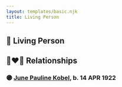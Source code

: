 ```yaml
---
layout: templates/basic.njk
title: Living Person
---
```

## 🔵 Living Person


## 👩‍❤️‍👨 Relationships

### 🟣 [June Pauline Kobel](/people/4/43589122), b. 14 APR 1922

